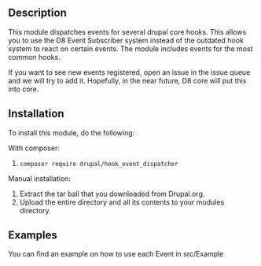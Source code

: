 Description
-----------
This module dispatches events for several drupal core hooks. This allows you to
use the D8 Event Subscriber system instead of the outdated hook system to react
on certain events. The module includes events for the most common hooks.

If you want to see new events registered, open an issue in the issue queue and
we will try to add it. Hopefully, in the near future, D8 core will put this
into core.

Installation
------------
To install this module, do the following:

With composer:
1. ```composer require drupal/hook_event_dispatcher```

Manual installation:
1. Extract the tar ball that you downloaded from Drupal.org.
2. Upload the entire directory and all its contents to your modules directory.

Examples
--------
You can find an example on how to use each Event in src/Example
